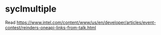 # syclmultiple

Read <a href src="https://www.intel.com/content/www/us/en/developer/articles/event-contest/reinders-oneapi-links-from-talk.html">https://www.intel.com/content/www/us/en/developer/articles/event-contest/reinders-oneapi-links-from-talk.html</a>
